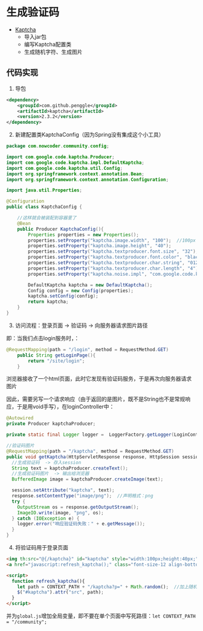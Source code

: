 # 生成验证码

- [Kaptcha](https://code.google.com/archive/p/kaptcha)
  - 导入jar包
  - 编写Kaptcha配置类
  - 生成随机字符、生成图片

## 代码实现

1. 导包
```xml
<dependency>
    <groupId>com.github.penggle</groupId>
    <artifactId>kaptcha</artifactId>
    <version>2.3.2</version>
</dependency>
```

2. 新建配置类KaptchaConfig（因为Spring没有集成这个小工具）

```java
package com.nowcoder.community.config;

import com.google.code.kaptcha.Producer;
import com.google.code.kaptcha.impl.DefaultKaptcha;
import com.google.code.kaptcha.util.Config;
import org.springframework.context.annotation.Bean;
import org.springframework.context.annotation.Configuration;

import java.util.Properties;

@Configuration
public class KaptchaConfig {

    //这样就会被装配到容器里了
    @Bean
    public Producer KaptchaConfig(){
        Properties properties = new Properties();
        properties.setProperty("kaptcha.image.width", "100");  //100px
        properties.setProperty("kaptcha.image.height", "40");
        properties.setProperty("kaptcha.textproducer.font.size", "32");
        properties.setProperty("kaptcha.textproducer.font.color", "black");
        properties.setProperty("kaptcha.textproducer.char.string", "0123456789ABCDEFGHIJKLMNOPQRSTUVWXYAZ");  //随机字符的范围
        properties.setProperty("kaptcha.textproducer.char.length", "4");  // 验证码4位
        properties.setProperty("kaptcha.noise.impl", "com.google.code.kaptcha.impl.NoNoise");  //噪声类，即验证码样式

        DefaultKaptcha kaptcha = new DefaultKaptcha();
        Config config = new Config(properties);
        kaptcha.setConfig(config);
        return kaptcha;
    }
}
```

3. 访问流程：登录页面 -> 验证码 -> 向服务器请求图片路径

即：当我们点击login服务时，：

```java
@RequestMapping(path = "/login", method = RequestMethod.GET)
    public String getLoginPage(){
        return "/site/login";
    }
```

浏览器接收了一个html页面，此时它发现有验证码服务，于是再次向服务器请求图片

因此，需要另写一个请求响应（由于返回的是图片，既不是String也不是常规响应，于是用void手写），在loginController中：

```java
@Autowired
private Producer kaptchaProducer;

private static final Logger logger =  LoggerFactory.getLogger(LoginController.class);

//验证码图片
@RequestMapping(path = "/kaptcha", method = RequestMethod.GET)
public void getKaptcha(HttpServletResponse response, HttpSession session){  // 由于验证码涉及安全问题，故用session
  //生成验证码  -> 存入session 
  String text = kaptchaProducer.createText();
  //生成验证码图片  -> 输出给浏览器
  BufferedImage image = kaptchaProducer.createImage(text);

  session.setAttribute("kaptcha", text);
  response.setContentType("image/png");  //声明格式：png
  try {
    OutputStream os = response.getOutputStream();
    ImageIO.write(image, "png", os);
  } catch (IOException e) {
    logger.error("响应验证码失败：" + e.getMessage());
  }
}
```

4. 将验证码用于登录页面

```html
<img th:src="@{/kaptcha}" id="kaptcha" style="width:100px;height:40px;" class="mr-2"/>
<a href="javascript:refresh_kaptcha();" class="font-size-12 align-bottom">刷新验证码</a>

<script>
  function refresh_kaptcha(){
    let path = CONTEXT_PATH + "/kaptcha?p=" + Math.random();  //加上随机参数，防止浏览器认为路径一样就不刷新了
    $("#kaptcha").attr("src", path);
  }
</script>
```

并为`global.js`增加全局变量，即不要在单个页面中写死路径：`let CONTEXT_PATH = "/community";`